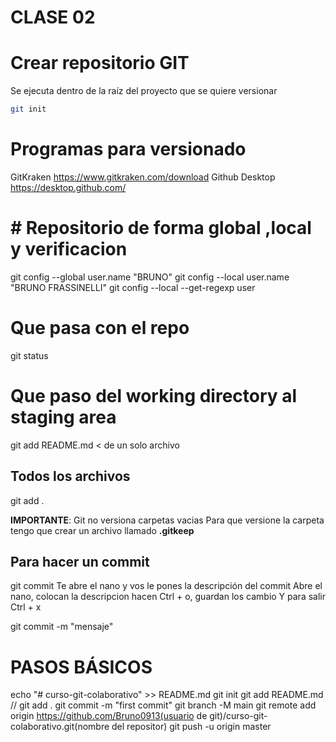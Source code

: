 # CLASE 02

# Crear repositorio GIT
Se ejecuta dentro de la raíz del proyecto que se quiere versionar
```bash
git init
```
# Programas para versionado

GitKraken https://www.gitkraken.com/download
Github Desktop https://desktop.github.com/
# # Repositorio de forma global ,local y verificacion
git config --global user.name "BRUNO"
git config --local user.name "BRUNO FRASSINELLI"
git config --local --get-regexp user

# Que pasa con el repo

git status


# Que paso del working directory al staging area
git add README.md < de un solo archivo

## Todos los archivos
git add .

**IMPORTANTE**: Git no versiona carpetas vacias
Para que versione la carpeta tengo que crear un archivo llamado **.gitkeep**

## Para hacer un commit
git commit
Te abre el nano y vos le pones la descripción del commit
Abre el nano, colocan la descripcion
hacen Ctrl + o, guardan los cambio
Y para salir Ctrl + x

git commit -m "mensaje"

# PASOS BÁSICOS

echo "# curso-git-colaborativo" >> README.md
git init
git add README.md // git add .
git commit -m "first commit"
git branch -M main
git remote add origin https://github.com/Bruno0913(usuario de git)/curso-git-colaborativo.git(nombre del repositor)
git push -u origin master
